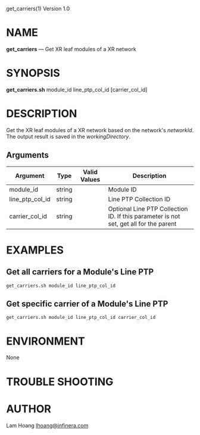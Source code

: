 get_carriers(1) Version 1.0 

NAME
====

**get_carriers** — Get XR leaf modules of a XR network

SYNOPSIS
========

**get_carriers.sh** module_id line_ptp_col_id [carrier_col_id]



DESCRIPTION
===========

Get the XR leaf modules of a XR network based on the network's *networkId*. 
The output result is saved in the *workingDirectory*.


Arguments
-------

| Argument         |  Type     | Valid Values      | Description                   |
|------------------|-----------|-------------------|-------------------------------|
| module_id        |  string   |                   | Module ID              |
| line_ptp_col_id        |  string   |                   | Line PTP Collection ID              |
| carrier_col_id        |  string   |                   | Optional Line PTP Collection ID. If this parameter is not set, get all for the parent           |

EXAMPLES
===========
Get all carriers for a Module's Line PTP 
------
```
get_carriers.sh module_id line_ptp_col_id 
```

Get specific carrier of a Module's Line PTP 
------
```
get_carriers.sh module_id line_ptp_col_id carrier_col_id
```
ENVIRONMENT
===========

None

TROUBLE SHOOTING
====

AUTHOR
======

Lam Hoang <lhoang@infinera.com>